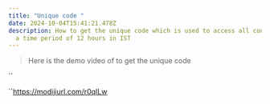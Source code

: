 ```yaml
---
title: "Unique code "
date: 2024-10-04T15:41:21.478Z
description: How to get the unique code which is used to access all contents for
  a time period of 12 hours in IST
---
```

> [](https://modijiurl.com/r0qILw)Here is the demo video of to get the unique code 

``

``<https://modijiurl.com/r0qILw>